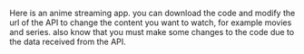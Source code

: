 Here is an anime streaming app. you can download the code and modify the url of the API  to change the content you want to watch, for example movies and series. also know that you must make some changes to the code due to the data received from the API.
